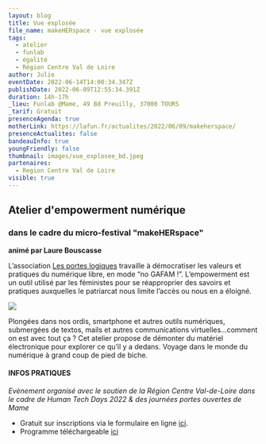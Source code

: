 ```yaml
---
layout: blog
title: Vue explosée
file_name: makeHERspace - vue explosée
tags:
  - atelier
  - funlab
  - égalité
  - Région Centre Val de Loire
author: Julie
eventDate: 2022-06-14T14:00:34.347Z
publishDate: 2022-06-09T12:55:34.391Z
duration: 14h-17h
_lieu: Funlab @Mame, 49 Bd Preuilly, 37000 TOURS
_tarif: Gratuit
presenceAgenda: true
motherLink: https://lafun.fr/actualites/2022/06/09/makeherspace/
presenceActualites: false
bandeauInfo: true
youngFriendly: false
thumbnail: images/vue_explosee_bd.jpeg
partenaires:
  - Region Centre Val de Loire
visible: true
---
```

## Atelier d'empowerment numérique

### dans le cadre du micro-festival "makeHERspace"

**animé par Laure Bouscasse**

L’association [Les portes logiques](https://lesporteslogiques.net/) travaille à démocratiser les valeurs et pratiques du numérique libre, en mode “no GAFAM !”.
L’empowerment est un outil utilisé par les féministes pour se réapproprier des savoirs et pratiques auxquelles le patriarcat nous limite l’accès ou nous en a éloigné.

![](images/vue_explosee_bd.jpeg)

Plongées dans nos ordis, smartphone et autres outils numériques, submergées de
textos, mails et autres communications virtuelles...comment on est avec tout ça ?
Cet atelier propose de démonter du matériel électronique pour explorer ce qu’il y a
dedans. Voyage dans le monde du numérique à grand coup de pied de biche.

#### INFOS PRATIQUES

*Evènement organisé avec le soutien de la Région Centre Val-de-Loire
dans le cadre de Human Tech Days 2022 & des journées portes ouvertes de Mame*

* Gratuit sur inscriptions via le formulaire en ligne [ici](https://framaforms.org/makeherspace-141516-juin-2022-au-funlab-a-tours-1654076994).
* Programme téléchargeable [ici](https://cloud.lafun.fr/apps/files/?dir=/La%20FUN/ACTIVIT%C3%89S/PROJETS/PROJETS%202022/HTD%20LA%20FUN/MAKEherSPACE&fileid=163945)